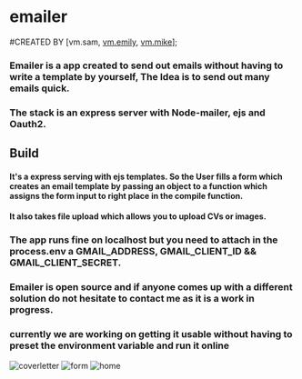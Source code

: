 # emailer
#CREATED BY [vm.sam, [vm.emily](https://github.com/eisacke), [vm.mike](https://github.com/mickyginger)];
### Emailer is a app created to send out emails without having to write a template by yourself, The Idea is to send out many emails quick.
### The stack is an express server with Node-mailer, ejs and Oauth2.

## Build
#### It's a express serving with ejs templates. So the User fills a form which creates an email template   by passing an object to a function which assigns the form input to right place in the compile function.
#### It also takes file upload which allows you to upload CVs or images.

### The app runs fine on localhost but you need to attach in the process.env a GMAIL_ADDRESS, GMAIL_CLIENT_ID && GMAIL_CLIENT_SECRET.

### Emailer is open source and if anyone comes up with a different solution do not hesitate to contact me as it is a work in progress.
### currently we are working on getting it usable without having to preset the environment variable and run it online

![coverletter]('/media/CL.png')
![form]('/media/form.png')
![home]('/media/home')
